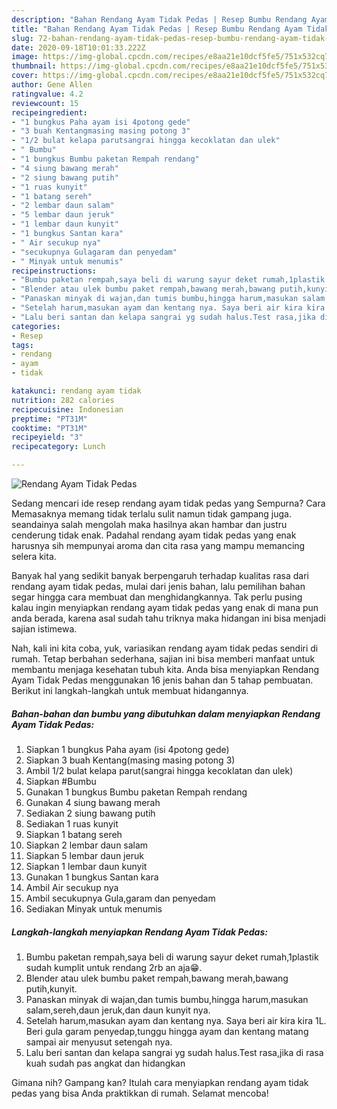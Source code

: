 ```yaml
---
description: "Bahan Rendang Ayam Tidak Pedas | Resep Bumbu Rendang Ayam Tidak Pedas Yang Sedap"
title: "Bahan Rendang Ayam Tidak Pedas | Resep Bumbu Rendang Ayam Tidak Pedas Yang Sedap"
slug: 72-bahan-rendang-ayam-tidak-pedas-resep-bumbu-rendang-ayam-tidak-pedas-yang-sedap
date: 2020-09-18T10:01:33.222Z
image: https://img-global.cpcdn.com/recipes/e8aa21e10dcf5fe5/751x532cq70/rendang-ayam-tidak-pedas-foto-resep-utama.jpg
thumbnail: https://img-global.cpcdn.com/recipes/e8aa21e10dcf5fe5/751x532cq70/rendang-ayam-tidak-pedas-foto-resep-utama.jpg
cover: https://img-global.cpcdn.com/recipes/e8aa21e10dcf5fe5/751x532cq70/rendang-ayam-tidak-pedas-foto-resep-utama.jpg
author: Gene Allen
ratingvalue: 4.2
reviewcount: 15
recipeingredient:
- "1 bungkus Paha ayam isi 4potong gede"
- "3 buah Kentangmasing masing potong 3"
- "1/2 bulat kelapa parutsangrai hingga kecoklatan dan ulek"
- " Bumbu"
- "1 bungkus Bumbu paketan Rempah rendang"
- "4 siung bawang merah"
- "2 siung bawang putih"
- "1 ruas kunyit"
- "1 batang sereh"
- "2 lembar daun salam"
- "5 lembar daun jeruk"
- "1 lembar daun kunyit"
- "1 bungkus Santan kara"
- " Air secukup nya"
- "secukupnya Gulagaram dan penyedam"
- " Minyak untuk menumis"
recipeinstructions:
- "Bumbu paketan rempah,saya beli di warung sayur deket rumah,1plastik sudah kumplit untuk rendang 2rb an aja😁."
- "Blender atau ulek bumbu paket rempah,bawang merah,bawang putih,kunyit."
- "Panaskan minyak di wajan,dan tumis bumbu,hingga harum,masukan salam,sereh,daun jeruk,dan daun kunyit nya."
- "Setelah harum,masukan ayam dan kentang nya. Saya beri air kira kira 1L. Beri gula garam penyedap,tunggu hingga ayam dan kentang matang sampai air menyusut setengah nya."
- "Lalu beri santan dan kelapa sangrai yg sudah halus.Test rasa,jika di rasa kuah sudah pas angkat dan hidangkan"
categories:
- Resep
tags:
- rendang
- ayam
- tidak

katakunci: rendang ayam tidak 
nutrition: 282 calories
recipecuisine: Indonesian
preptime: "PT31M"
cooktime: "PT31M"
recipeyield: "3"
recipecategory: Lunch

---
```



![Rendang Ayam Tidak Pedas](https://img-global.cpcdn.com/recipes/e8aa21e10dcf5fe5/751x532cq70/rendang-ayam-tidak-pedas-foto-resep-utama.jpg)

Sedang mencari ide resep rendang ayam tidak pedas yang Sempurna? Cara Memasaknya memang tidak terlalu sulit namun tidak gampang juga. seandainya salah mengolah maka hasilnya akan hambar dan justru cenderung tidak enak. Padahal rendang ayam tidak pedas yang enak harusnya sih mempunyai aroma dan cita rasa yang mampu memancing selera kita.



Banyak hal yang sedikit banyak berpengaruh terhadap kualitas rasa dari rendang ayam tidak pedas, mulai dari jenis bahan, lalu pemilihan bahan segar hingga cara membuat dan menghidangkannya. Tak perlu pusing kalau ingin menyiapkan rendang ayam tidak pedas yang enak di mana pun anda berada, karena asal sudah tahu triknya maka hidangan ini bisa menjadi sajian istimewa.


Nah, kali ini kita coba, yuk, variasikan rendang ayam tidak pedas sendiri di rumah. Tetap berbahan sederhana, sajian ini bisa memberi manfaat untuk membantu menjaga kesehatan tubuh kita. Anda bisa menyiapkan Rendang Ayam Tidak Pedas menggunakan 16 jenis bahan dan 5 tahap pembuatan. Berikut ini langkah-langkah untuk membuat hidangannya.

<!--inarticleads1-->

##### Bahan-bahan dan bumbu yang dibutuhkan dalam menyiapkan Rendang Ayam Tidak Pedas:

1. Siapkan 1 bungkus Paha ayam (isi 4potong gede)
1. Siapkan 3 buah Kentang(masing masing potong 3)
1. Ambil 1/2 bulat kelapa parut(sangrai hingga kecoklatan dan ulek)
1. Siapkan  #Bumbu
1. Gunakan 1 bungkus Bumbu paketan Rempah rendang
1. Gunakan 4 siung bawang merah
1. Sediakan 2 siung bawang putih
1. Sediakan 1 ruas kunyit
1. Siapkan 1 batang sereh
1. Siapkan 2 lembar daun salam
1. Siapkan 5 lembar daun jeruk
1. Siapkan 1 lembar daun kunyit
1. Gunakan 1 bungkus Santan kara
1. Ambil  Air secukup nya
1. Ambil secukupnya Gula,garam dan penyedam
1. Sediakan  Minyak untuk menumis




<!--inarticleads2-->

##### Langkah-langkah menyiapkan Rendang Ayam Tidak Pedas:

1. Bumbu paketan rempah,saya beli di warung sayur deket rumah,1plastik sudah kumplit untuk rendang 2rb an aja😁.
1. Blender atau ulek bumbu paket rempah,bawang merah,bawang putih,kunyit.
1. Panaskan minyak di wajan,dan tumis bumbu,hingga harum,masukan salam,sereh,daun jeruk,dan daun kunyit nya.
1. Setelah harum,masukan ayam dan kentang nya. Saya beri air kira kira 1L. Beri gula garam penyedap,tunggu hingga ayam dan kentang matang sampai air menyusut setengah nya.
1. Lalu beri santan dan kelapa sangrai yg sudah halus.Test rasa,jika di rasa kuah sudah pas angkat dan hidangkan




Gimana nih? Gampang kan? Itulah cara menyiapkan rendang ayam tidak pedas yang bisa Anda praktikkan di rumah. Selamat mencoba!
